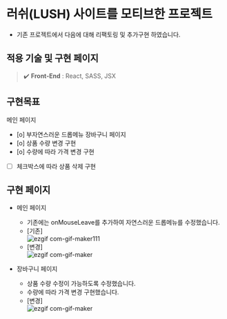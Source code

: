 # 러쉬(LUSH) 사이트를 모티브한 프로젝트

- 기존 프로젝트에서 다음에 대해 리팩토링 및 추가구현 하였습니다.

## 적용 기술 및 구현 페이지
> ✔️ **Front-End** : React, SASS, JSX<br />

## 구현목표
메인 페이지
   - [o] 부자연스러운 드롭메뉴
장바구니 페이지
   - [o] 상품 수량 변경 구현
   - [o] 수량에 따라 가격 변경 구현
   - [ ] 체크박스에 따라 상품 삭제 구현

## 구현 페이지
- 메인 페이지
   - 기존에는 onMouseLeave를 추가하여 자연스러운 드롭메뉴를 수정했습니다.<br/>
   - [기존]<br />
![ezgif com-gif-maker111](https://user-images.githubusercontent.com/62207127/145951793-3bac127c-ecca-4bb8-8d64-0e2267d81bbd.gif)<br />
   - [변경]<br />
![ezgif com-gif-maker](https://user-images.githubusercontent.com/62207127/145947022-24c208a8-a950-4d17-b9a8-da8df00b146c.gif)

- 장바구니 페이지
   - 상품 수량 수정이 가능하도록 수정했습니다.
   - 수량에 따라 가격 변경 구현했습니다.<br/>
   - [변경]<br />
![ezgif com-gif-maker](https://user-images.githubusercontent.com/62207127/145952677-c973b4e8-5811-4360-9f73-ee58707ee1b7.gif)
